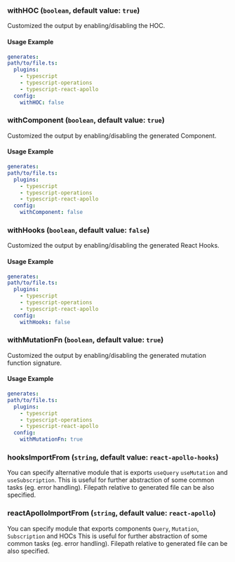 ### withHOC (`boolean`, default value: `true`)

Customized the output by enabling/disabling the HOC.

#### Usage Example

```yml
generates:
path/to/file.ts:
  plugins:
    - typescript
    - typescript-operations
    - typescript-react-apollo
  config:
    withHOC: false
```

### withComponent (`boolean`, default value: `true`)

Customized the output by enabling/disabling the generated Component.

#### Usage Example

```yml
generates:
path/to/file.ts:
  plugins:
    - typescript
    - typescript-operations
    - typescript-react-apollo
  config:
    withComponent: false
```

### withHooks (`boolean`, default value: `false`)

Customized the output by enabling/disabling the generated React Hooks.

#### Usage Example

```yml
generates:
path/to/file.ts:
  plugins:
    - typescript
    - typescript-operations
    - typescript-react-apollo
  config:
    withHooks: false
```

### withMutationFn (`boolean`, default value: `true`)

Customized the output by enabling/disabling the generated mutation function signature.

#### Usage Example

```yml
generates:
path/to/file.ts:
  plugins:
    - typescript
    - typescript-operations
    - typescript-react-apollo
  config:
    withMutationFn: true
```

### hooksImportFrom (`string`, default value: `react-apollo-hooks`)

You can specify alternative module that is exports `useQuery` `useMutation` and `useSubscription`. This is useful for further abstraction of some common tasks (eg. error handling). Filepath relative to generated file can be also specified.

### reactApolloImportFrom (`string`, default value: `react-apollo`)

You can specify module that exports components `Query`, `Mutation`, `Subscription` and HOCs This is useful for further abstraction of some common tasks (eg. error handling). Filepath relative to generated file can be also specified.
